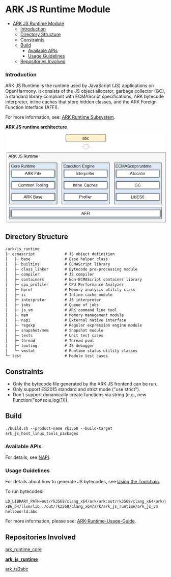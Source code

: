 # ARK JS Runtime Module<a name="EN-US_TOPIC_0000001183610495"></a>

- [ARK JS Runtime Module<a name="EN-US_TOPIC_0000001183610495"></a>](#ark-js-runtime-module)
    - [Introduction<a name="section190813718209"></a>](#introduction)
  - [Directory Structure<a name="section161941989596"></a>](#directory-structure)
  - [Constraints<a name="section119744591305"></a>](#constraints)
  - [Build<a name="section137768191623"></a>](#build)
    - [Available APIs<a name="section175841548124517"></a>](#available-apis)
    - [Usage Guidelines<a name="section129654513264"></a>](#usage-guidelines)
  - [Repositories Involved<a name="section1371113476307"></a>](#repositories-involved)

### Introduction<a name="section190813718209"></a>

ARK JS Runtime is the runtime used by JavaScript \(JS\) applications on OpenHarmony. It consists of the JS object allocator, garbage collector \(GC\), a standard library compliant with ECMAScript specifications, ARK bytecode interpreter, inline caches that store hidden classes, and the ARK Foreign Function Interface \(AFFI\).

For more information, see: [ARK Runtime Subsystem](https://gitee.com/openharmony/docs/blob/master/en/readme/ARK-Runtime-Subsystem.md).

**ARK JS runtime architecture**

![](docs/figures/en-us_image_0000001149439242.png)

## Directory Structure<a name="section161941989596"></a>

```
/ark/js_runtime
├─ ecmascript             # JS object definition
│   ├─ base               # Base helper class
│   ├─ builtins           # ECMAScript library
│   ├─ class_linker       # Bytecode pre-processing module
│   ├─ compiler           # JS compiler
│   ├─ containers         # Non-ECMAScript container library
│   ├─ cpu_profiler       # CPU Performance Analyzer
│   ├─ hprof              # Memory analysis utility class
│   ├─ ic                 # Inline cache module
│   ├─ interpreter        # JS interpreter
│   ├─ jobs               # Queue of jobs
│   ├─ js_vm              # ARK command line tool
│   ├─ mem                # Memory management module
│   ├─ napi               # External native interface
│   ├─ regexp             # Regular expression engine module
│   ├─ snapshot/mem       # Snapshot module
│   ├─ tests              # Unit test cases
│   ├─ thread             # Thread pool
│   ├─ tooling            # JS debugger
│   └─ vmstat             # Runtime status utility classes
└─ test                   # Module test cases
```

## Constraints<a name="section119744591305"></a>

* Only the bytecode file generated by the ARK JS frontend can be run.
* Only support ES2015 standard and strict mode ("use strict").
* Don't support dynamically create functions via string (e.g., new Function("console.log(1))).

## Build<a name="section137768191623"></a>

```
./build.sh --product-name rk3568 --build-target ark_js_host_linux_tools_packages
```

### Available APIs<a name="section175841548124517"></a>

For details, see  [NAPI](https://gitee.com/openharmony/ace_napi/blob/master/README.md).

### Usage Guidelines<a name="section129654513264"></a>

For details about how to generate JS bytecodes, see  [Using the Toolchain](docs/using-the-toolchain.md).

To run bytecodes: 
```
LD_LIBRARY_PATH=out/rk3568/clang_x64/ark/ark:out/rk3568/clang_x64/ark/ark_js_runtime:out/rk3568/clang_x64/thirdparty/icu:prebuilts/clang/ohos/linux-x86_64/llvm/lib ./out/rk3568/clang_x64/ark/ark_js_runtime/ark_js_vm helloworld.abc
```

For more information, please see: [ARK-Runtime-Usage-Guide](https://gitee.com/openharmony/ark_js_runtime/blob/master/docs/ARK-Runtime-Usage-Guide.md).

## Repositories Involved<a name="section1371113476307"></a>

[ark\_runtime\_core](https://gitee.com/openharmony/ark_runtime_core)

**[ark\_js\_runtime](https://gitee.com/openharmony/ark_js_runtime)**

[ark\_ts2abc](https://gitee.com/openharmony/ark_ts2abc)
